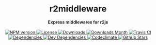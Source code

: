 <h1 align="center">r2middleware</h1>

<div align="center">
  <strong>Express middlewares for r2js</strong>
</div>

<br />

<div align="center">
  <!-- NPM version -->
  <a href="https://npmjs.org/package/r2middleware" target="_blank">
    <img src="https://img.shields.io/npm/v/r2middleware.svg" alt="NPM version" />
  </a>
  <!-- License -->
  <a href="https://npmjs.org/package/r2middleware" target="_blank">
    <img src="https://img.shields.io/npm/l/r2middleware.svg" alt="License" />
  </a>
  <!-- Downloads -->
  <a href="https://npmjs.org/package/r2middleware" target="_blank">
    <img src="https://img.shields.io/npm/dt/r2middleware.svg" alt="Downloads" />
  </a>
  <!-- Downloads Month -->
  <a href="https://npmjs.org/package/r2middleware" target="_blank">
    <img src="https://img.shields.io/npm/dm/r2middleware.svg" alt="Downloads Month" />
  </a>
  <!-- Travis CI -->
  <a href="https://travis-ci.org/r2js/r2middleware" target="_blank">
    <img src="https://img.shields.io/travis/r2js/r2middleware.svg" alt="Travis CI" />
  </a>
  <!-- Dependencies -->
  <a href="https://david-dm.org/r2js/r2middleware" target="_blank">
    <img src="https://img.shields.io/david/r2js/r2middleware.svg" alt="Dependencies" />
  </a>
  <!-- Dev Dependencies -->
  <a href="https://david-dm.org/r2js/r2middleware?type=dev" target="_blank">
    <img src="https://img.shields.io/david/dev/r2js/r2middleware.svg" alt="Dev Dependencies" />
  </a>
  <!-- Codeclimate -->
  <a href="https://codeclimate.com/github/r2js/r2middleware" target="_blank">
    <img src="https://img.shields.io/codeclimate/github/r2js/r2middleware.svg" alt="Codeclimate" />
  </a>
  <!-- Github Stars -->
  <a href="https://github.com/r2js/r2middleware" target="_blank">
    <img src="https://img.shields.io/github/stars/r2js/r2middleware.svg?label=%E2%98%85" alt="Github Stars" />
  </a>
</div>

<br />

